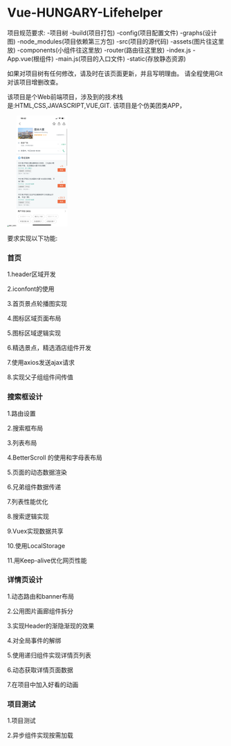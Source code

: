 # Vue-HUNGARY-Lifehelper
项目规范要求:
  -项目树
    -build(项目打包)
    -config(项目配置文件)
    -graphs(设计图)
    -node_modules(项目依赖第三方包)
    -src(项目的源代码)
      -assets(图片往这里放)
      -components(小组件往这里放)
      -router(路由往这里放)
        -index.js
       -App.vue(根组件)
       -main.js(项目的入口文件)
    -static(存放静态资源)

如果对项目树有任何修改，请及时在该页面更新，并且写明理由。
请全程使用Git对该项目增删改查。

该项目是个Web前端项目，涉及到的技术栈是:HTML,CSS,JAVASCRIPT,VUE,GIT.
该项目是个仿美团类APP，

<img src="https://github.com/mzdora/Vue-HUNGARY-Lifehelper/blob/master/graphs/IMG_5584.PNG?raw=true" alt="IMG_5585" style="zoom:25%;" /><img src="https://github.com/mzdora/Vue-HUNGARY-Lifehelper/blob/master/graphs/IMG_5585.PNG?raw=true" alt="IMG_5584" style="zoom: 25%;" />



要求实现以下功能:

<h3>首页</h3>

1.header区域开发

2.iconfont的使用

3.首页景点轮播图实现

4.图标区域页面布局

5.图标区域逻辑实现

6.精选景点，精选酒店组件开发

7.使用axios发送ajax请求

8.实现父子组组件间传值



<h3>搜索框设计</h3>

1.路由设置

2.搜索框布局

3.列表布局

4.BetterScroll 的使用和字母表布局

5.页面的动态数据渲染

6.兄弟组件数据传递

7.列表性能优化

8.搜索逻辑实现

9.Vuex实现数据共享

10.使用LocalStorage

11.用Keep-alive优化网页性能



<h3>详情页设计</h3>

1.动态路由和banner布局

2.公用图片画廊组件拆分

3.实现Header的渐隐渐现的效果

4.对全局事件的解绑

5.使用递归组件实现详情页列表

6.动态获取详情页面数据

7.在项目中加入好看的动画



<h3>项目测试</h3>

1.项目测试

2.异步组件实现按需加载
